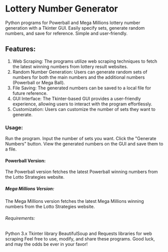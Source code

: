 # Lottery Number Generator
Python programs for Powerball and Mega Millions lottery number generation with a Tkinter GUI. Easily specify sets, generate random numbers, and save for reference. Simple and user-friendly.

## Features:

1. Web Scraping: The programs utilize web scraping techniques to fetch the latest winning numbers from lottery result websites.
2. Random Number Generation: Users can generate random sets of numbers for both the main numbers and the additional numbers (Powerball or Mega Ball).
3. File Saving: The generated numbers can be saved to a local file for future reference.
4. GUI Interface: The Tkinter-based GUI provides a user-friendly experience, allowing users to interact with the program effortlessly.
5. Customization: Users can customize the number of sets they want to generate.

### Usage:

Run the program.
Input the number of sets you want.
Click the "Generate Numbers" button.
View the generated numbers on the GUI and save them to a file.

#### Powerball Version:
The Powerball version fetches the latest Powerball winning numbers from the Lotto Strategies website.

##### Mega Millions Version:
The Mega Millions version fetches the latest Mega Millions winning numbers from the Lotto Strategies website.

###### Requirements:

Python 3.x
Tkinter library
BeautifulSoup and Requests libraries for web scraping
Feel free to use, modify, and share these programs. Good luck, and may the odds be ever in your favor!
